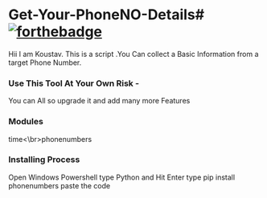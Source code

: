 # Get-Your-PhoneNO-Details# [![forthebadge](https://forthebadge.com/images/badges/made-with-python.svg)](https://forthebadge.com)
Hii I am Koustav. 
This is a script .You Can collect a Basic Information from a target Phone Number.

### Use This Tool At Your Own Risk -
You can All so upgrade it and add many more Features

### Modules
<p>
  time<\br>phonenumbers

### Installing Process

Open Windows Powershell
type Python and Hit Enter
type pip install phonenumbers
paste the code

